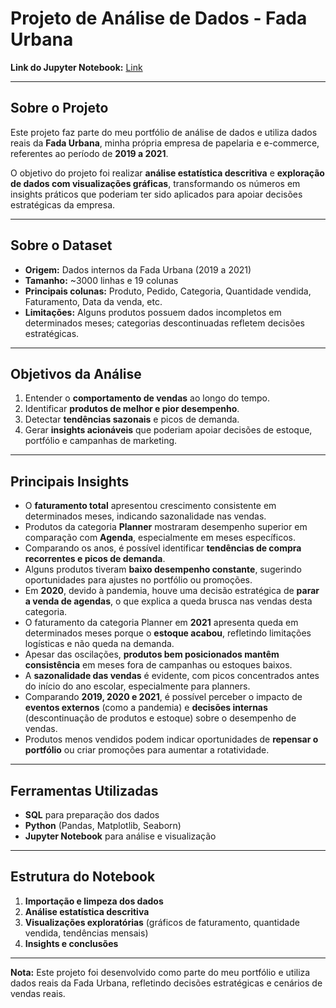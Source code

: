 # Projeto de Análise de Dados - Fada Urbana

**Link do Jupyter Notebook:** [Link](https://github.com/camilabraga-ai/ecommerce-python-analysis/blob/main/ProjetoFadaUrbana.ipynb)

---

## Sobre o Projeto

Este projeto faz parte do meu portfólio de análise de dados e utiliza dados reais da **Fada Urbana**, minha própria empresa de papelaria e e-commerce, referentes ao período de **2019 a 2021**.  

O objetivo do projeto foi realizar **análise estatística descritiva** e **exploração de dados com visualizações gráficas**, transformando os números em insights práticos que poderiam ter sido aplicados para apoiar decisões estratégicas da empresa.

---

## Sobre o Dataset

- **Origem:** Dados internos da Fada Urbana (2019 a 2021)
- **Tamanho:** ~3000 linhas e 19 colunas
- **Principais colunas:** Produto, Pedido, Categoria, Quantidade vendida, Faturamento, Data da venda, etc.
- **Limitações:** Alguns produtos possuem dados incompletos em determinados meses; categorias descontinuadas refletem decisões estratégicas.

---

## Objetivos da Análise

1. Entender o **comportamento de vendas** ao longo do tempo.
2. Identificar **produtos de melhor e pior desempenho**.
3. Detectar **tendências sazonais** e picos de demanda.
4. Gerar **insights acionáveis** que poderiam apoiar decisões de estoque, portfólio e campanhas de marketing.

---

## Principais Insights

- O **faturamento total** apresentou crescimento consistente em determinados meses, indicando sazonalidade nas vendas.
- Produtos da categoria **Planner** mostraram desempenho superior em comparação com **Agenda**, especialmente em meses específicos.
- Comparando os anos, é possível identificar **tendências de compra recorrentes e picos de demanda**.
- Alguns produtos tiveram **baixo desempenho constante**, sugerindo oportunidades para ajustes no portfólio ou promoções.
- Em **2020**, devido à pandemia, houve uma decisão estratégica de **parar a venda de agendas**, o que explica a queda brusca nas vendas desta categoria.
- O faturamento da categoria Planner em **2021** apresenta queda em determinados meses porque o **estoque acabou**, refletindo limitações logísticas e não queda na demanda.
- Apesar das oscilações, **produtos bem posicionados mantêm consistência** em meses fora de campanhas ou estoques baixos.
- A **sazonalidade das vendas** é evidente, com picos concentrados antes do início do ano escolar, especialmente para planners.
- Comparando **2019, 2020 e 2021**, é possível perceber o impacto de **eventos externos** (como a pandemia) e **decisões internas** (descontinuação de produtos e estoque) sobre o desempenho de vendas.
- Produtos menos vendidos podem indicar oportunidades de **repensar o portfólio** ou criar promoções para aumentar a rotatividade.

---

## Ferramentas Utilizadas

- **SQL** para preparação dos dados
- **Python** (Pandas, Matplotlib, Seaborn)
- **Jupyter Notebook** para análise e visualização

---

## Estrutura do Notebook

1. **Importação e limpeza dos dados**  
2. **Análise estatística descritiva**  
3. **Visualizações exploratórias** (gráficos de faturamento, quantidade vendida, tendências mensais)  
4. **Insights e conclusões**  

---

**Nota:** Este projeto foi desenvolvido como parte do meu portfólio e utiliza dados reais da Fada Urbana, refletindo decisões estratégicas e cenários de vendas reais.
